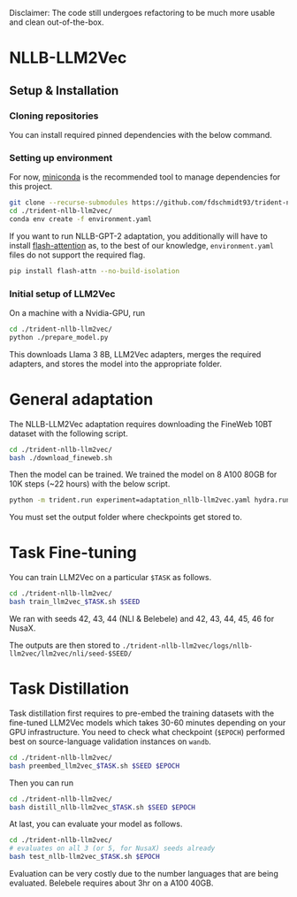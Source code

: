 Disclaimer: The code still undergoes refactoring to be much more usable and clean out-of-the-box.

# NLLB-LLM2Vec

## Setup & Installation

### Cloning repositories

You can install required pinned dependencies with the below command.

### Setting up environment

For now, [miniconda](https://github.com/conda-forge/miniforge) is the recommended tool to manage dependencies for this project.
```bash
git clone --recurse-submodules https://github.com/fdschmidt93/trident-nllb-llm2vec.git
cd ./trident-nllb-llm2vec/
conda env create -f environment.yaml
```

If you want to run NLLB-GPT-2 adaptation, you additionally will have to install [flash-attention](https://github.com/Dao-AILab/flash-attention/) as, to the best of our knowledge, `environment.yaml` files do not support the required flag.

```sh
pip install flash-attn --no-build-isolation
```

### Initial setup of LLM2Vec

On a machine with a Nvidia-GPU, run

```bash
cd ./trident-nllb-llm2vec/
python ./prepare_model.py
```

This downloads Llama 3 8B, LLM2Vec adapters, merges the required adapters, and stores the model into the appropriate folder.


# General adaptation

The NLLB-LLM2Vec adaptation requires downloading the FineWeb 10BT dataset with the following script.

```bash
cd ./trident-nllb-llm2vec/
bash ./download_fineweb.sh
```

Then the model can be trained. We trained the model on 8 A100 80GB for 10K steps (~22 hours) with the below script.

```bash
python -m trident.run experiment=adaptation_nllb-llm2vec.yaml hydra.run.dir=$OUTPUT_FOLDER

```

You must set the output folder where checkpoints get stored to.

# Task Fine-tuning

You can train LLM2Vec on a particular `$TASK` as follows.

```bash
cd ./trident-nllb-llm2vec/
bash train_llm2vec_$TASK.sh $SEED
```

We ran with seeds 42, 43, 44 (NLI & Belebele) and 42, 43, 44, 45, 46 for NusaX.

The outputs are then stored to `./trident-nllb-llm2vec/logs/nllb-llm2vec/llm2vec/nli/seed-$SEED/`

# Task Distillation

Task distillation first requires to pre-embed the training datasets with the fine-tuned LLM2Vec models which takes 30-60 minutes depending on your GPU infrastructure.
You need to check what checkpoint (`$EPOCH`) performed best on source-language validation instances on `wandb`.

```bash
cd ./trident-nllb-llm2vec/
bash preembed_llm2vec_$TASK.sh $SEED $EPOCH
```

Then you can run

```bash
cd ./trident-nllb-llm2vec/
bash distill_nllb-llm2vec_$TASK.sh $SEED $EPOCH
```

At last, you can evaluate your model as follows.


```bash
cd ./trident-nllb-llm2vec/
# evaluates on all 3 (or 5, for NusaX) seeds already
bash test_nllb-llm2vec_$TASK.sh $EPOCH
```


Evaluation can be very costly due to the number languages that are being evaluated. Belebele requires about 3hr on a A100 40GB.

